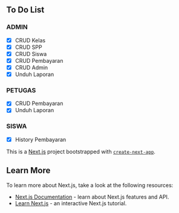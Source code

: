 ## To Do List

### ADMIN

- [x] CRUD Kelas
- [x] CRUD SPP
- [x] CRUD Siswa
- [X] CRUD Pembayaran
- [x] CRUD Admin
- [x] Unduh Laporan

### PETUGAS

- [x] CRUD Pembayaran
- [x] Unduh Laporan

### SISWA

- [x] History Pembayaran

This is a [Next.js](https://nextjs.org/) project bootstrapped with [`create-next-app`](https://github.com/vercel/next.js/tree/canary/packages/create-next-app).

## Learn More

To learn more about Next.js, take a look at the following resources:

- [Next.js Documentation](https://nextjs.org/docs) - learn about Next.js features and API.
- [Learn Next.js](https://nextjs.org/learn) - an interactive Next.js tutorial.
